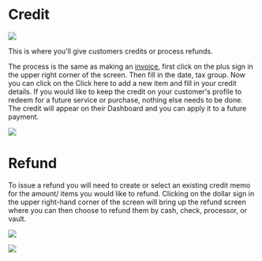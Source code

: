 # Credit

![](https://cdn.realsgii2.dev/wise-software-docs/image_25.a68e32e0.png)

This is where you'll give customers credits or process refunds.


The process is the same as making an [invoice](https://docs.wisesoftwareinc.com/enterprise/billing/invoice), first click on the plus sign in the upper right corner of the screen. Then fill in the date, tax group. Now you can click on the Click here to add a new item and fill in your credit details. If you would like to keep the credit on your customer's profile to redeem for a future service or purchase, nothing else needs to be done. The credit will appear on their Dashboard and you can apply it to a future payment.

![](https://cdn.realsgii2.dev/wise-software-docs/image_26.7f3974b1.png)

# Refund

To issue a refund you will need to create or select an existing credit memo for the amount/ items you would like to refund. Clicking on the dollar sign in the upper right-hand corner of the screen will bring up the refund screen where you can then choose to refund them by cash, check, processor, or vault.

![](https://cdn.realsgii2.dev/wise-software-docs/image_27.f4ebffce.png)

![](https://cdn.realsgii2.dev/wise-software-docs/image_28.9e8054c4.png)
